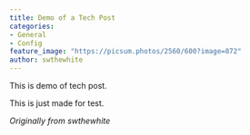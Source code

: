 ```yaml
---
title: Demo of a Tech Post
categories:
- General
- Config
feature_image: "https://picsum.photos/2560/600?image=872"
author: swthewhite
---
```


This is demo of tech post.

<!-- more -->

This is just made for test.

_Originally from swthewhite_
